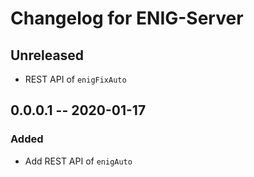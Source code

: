 Changelog for ENIG-Server
====

## Unreleased

* REST API of `enigFixAuto`

## 0.0.0.1 -- 2020-01-17

### Added

* Add REST API of `enigAuto`
